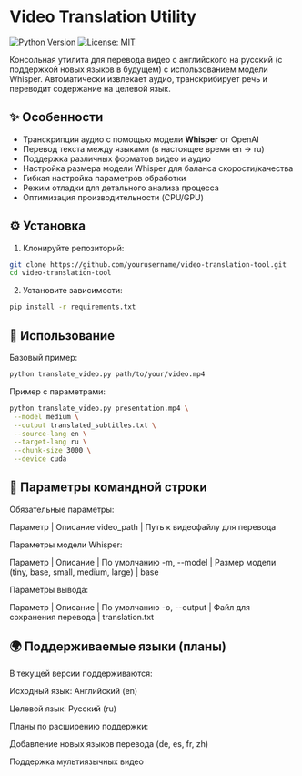 # Video Translation Utility

[![Python Version](https://img.shields.io/badge/python-3.8%2B-blue.svg)](https://www.python.org/)
[![License: MIT](https://img.shields.io/badge/License-MIT-yellow.svg)](https://opensource.org/licenses/MIT)

Консольная утилита для перевода видео с английского на русский (с поддержкой новых языков в будущем) с использованием модели Whisper. Автоматически извлекает аудио, транскрибирует речь и переводит содержание на целевой язык.

## ✨ Особенности

- Транскрипция аудио с помощью модели **Whisper** от OpenAI
- Перевод текста между языками (в настоящее время en → ru)
- Поддержка различных форматов видео и аудио
- Настройка размера модели Whisper для баланса скорости/качества
- Гибкая настройка параметров обработки
- Режим отладки для детального анализа процесса
- Оптимизация производительности (CPU/GPU)

## ⚙️ Установка

1. Клонируйте репозиторий:

```bash
git clone https://github.com/yourusername/video-translation-tool.git
cd video-translation-tool
```

2. Установите зависимости:

```bash
pip install -r requirements.txt
```

## 🚀 Использование

Базовый пример:

```bash
python translate_video.py path/to/your/video.mp4
```

Пример с параметрами:

```bash
python translate_video.py presentation.mp4 \
 --model medium \
 --output translated_subtitles.txt \
 --source-lang en \
 --target-lang ru \
 --chunk-size 3000 \
 --device cuda
```

## 🔧 Параметры командной строки

Обязательные параметры:

Параметр | Описание
video_path | Путь к видеофайлу для перевода

Параметры модели Whisper:

Параметр | Описание | По умолчанию
-m, --model | Размер модели (tiny, base, small, medium, large) | base

Параметры вывода:

Параметр | Описание | По умолчанию
-o, --output | Файл для сохранения перевода | translation.txt

## 🌍 Поддерживаемые языки (планы)

В текущей версии поддерживаются:

Исходный язык: Английский (en)

Целевой язык: Русский (ru)

Планы по расширению поддержки:

Добавление новых языков перевода (de, es, fr, zh)

Поддержка мультиязычных видео
